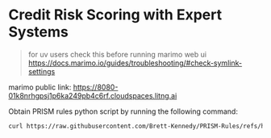 # Credit Risk Scoring with Expert Systems

> for uv users check this before running marimo web ui https://docs.marimo.io/guides/troubleshooting/#check-symlink-settings

marimo public link: https://8080-01k8nrhgpsj1p6ka249pb4c6rf.cloudspaces.litng.ai

Obtain PRISM rules python script by running the following command:

```bash
curl https://raw.githubusercontent.com/Brett-Kennedy/PRISM-Rules/refs/heads/main/prism_rules.py
```
